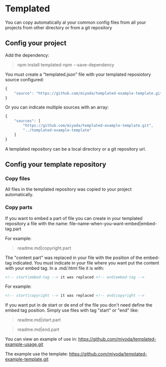 # Templated
You can copy automatically al your common config files from all your projects from other directory or from a git repository

## Config your project
Add the dependency:
> npm install templated-npm --save-dependency

You must create a "templated.json" file with your templated reposiotory source configured:
```js
{
    "source": "https://github.com/miyoda/templated-example-template.git"
}
```
Or you can indicate multiple sources with an array:
```js
{
    "sources": [         
        "https://github.com/miyoda/templated-example-template.git",
        "../templated-example-template"
    ]
}
```
A templated repository can be a local directory or a git repository url.

## Config your template repository
### Copy files
All files in the templated repository was copied to your project automatically.

### Copy parts
If you want to embed a part of file you can create in your templated repository a file with the name:
file-name-when-you-want-embed|embed-tag.part

For example:
>readme.md|copyright.part

The "content part" was replaced in your file with the position of the embed-tag indicated.
You must indicate in your file where you want put the content with your embed tag.
In a .md/.html file it is with:
```html
<!-- start|embed-tag --> it was replaced <!-- end|embed-tag -->
```

For example:
```html
<!-- start|copyright --> it was replaced <!-- end|copyright -->
```

If you want put in de start or de end of the file you don't need define the embed tag position.
Simply use files with tag "start" or "end" like:
> readme.md|start.part

> readme.md|end.part


You can view an example of use in:
https://github.com/miyoda/templated-example-usage.git

The example use the template:
https://github.com/miyoda/templated-example-template.git